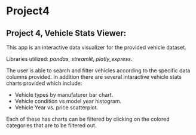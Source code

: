 # Project4

## Project 4, Vehicle Stats Viewer:

This app is an interactive data visualizer for the provided vehicle dataset.

Libraries utilized: *pandas*,  *streamlit*,  *plotly_express*.

The user is able to search and filter vehicles according to the specific data columns provided.
In addition there are several intaractive vehicle stats charts provided which include:

- Vehicle types by manufaturer bar chart.
- Vehicle condition vs model year histogram.
- Vehicle Year vs. price scatterplot.

Each of these has charts can be filtered by clicking on the colored categories that are to be filtered out.
